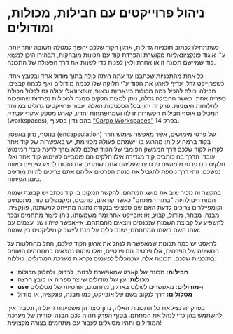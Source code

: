 # ניהול פרוייקטים עם חבילות, מכולות, ומודולים

כשתתחילו לכתוב תוכניות גדולות, ארגון הקוד שלכם יהפוך למטלה חשובה יותר יותר. ע"י איגוד פונקציונאליות מקושרת והפרדת קוד עם תכונות מובהקות, תבהירו היכן למצוא קוד שמיישם תכונה זו או אחרת ולאן לפנות כדי לשנות את דרך הפעולה של התכונה.

כל אחת מהתכניות שכתבנו עד עתה היתה כולה בתוך מודול אחד ובקובץ אחד. כשפרוייקט גדל, עדיף לארגן את הקוד ע"י חלוקה שלו לכמה מודולים ואף לכמה קבצים. חבילה יכולה להכיל כמה מכולות בינאריות ובאופן אופציונאלי יכולה גם לכלול מכולת ספריה אחת. כאשר החבילה גדלה, ניתן למצות חלקים ממנה למכולות נפרדות שהופכות לתלותות חיצוניות. פרק זה ידון בכל הטכניקות האלה. עבור פרוייקטים גדולים במיוחד המכילים אוסף חבילות הקשורות זו לזו ושמתפתחות יחדיו, קארגו מספק *איזורי עבודה* (workspaces), בהם נדון בסעיף [“Cargo Workspaces”][workspaces]<!-- ignore --> בפרק 14.

בנוסף, נדון באפסון (encapsulation) של פרטי מימושים, אשר מאפשר שימוש חוזר בקוד ברמה עילית: מהרגע בו יישמתם פעולה מסויימת, יש באפשרות של קוד אחר לקרוא לקוד שלכם דרך הממשק הפומבי של הקוד שלכם ללא צורך לדעת כיצד המימוש עובד. הדרך בה כותבים קוד מגדירה אילו חלקים הם פומביים לשימוש קוד אחר ואלו חלקים הם פרטי מימושים פרטיים שעליהם אתם שומרים את הזכות לבצע שינויים כאוות נפשכם. זוהי דרך נוספת להגביל את כמות הפרטים אליהם אתם צריכים להיות מודעים בזמן הפיתוח.

בהקשר זה נזכיר שוב את מושג המתחם: להקשר המקונן בו קוד נכתב יש קבוצת שמות המוגדרים להיות "בתוך המתחם" כאשר קוראים, כותבים, ומקמפלים קוד, מתכנתים וקומפיילרים צריכים לדעת האם שם ספציפי בנקודה נתונה מתייחס למשתנה, פונקציה, מבנה, מבחר, מודול, קבוע, או אובייקט אחר ומה משמעותו. ניתן ליצור מתחמים ובכך להשפיע על קבוצת השמות שנכנסים ויוצאים מהמתחם. אי-אפשר שיהיו שני עצמים עם אותו השם באותו המתחחם; ישנם כלים על מנת ליישב קונפליקטים בין שמות.

לראסט יש כמה תכונות שמאפשרות לנהל את ארגון הקוד שלכם, החל מהחלטות על החשיפה של הפרטים, אלו פרטים הם פרטיים, ואלו שמות נמצאים במתחמים השונים בתוכניות שלכם. תכונות אלה, שכמכלול לפעמים נקראות *מערכת המודולים*, כוללות:

* **חבילות:** תכונה של קארגו שמאפשרת לבנות, לבדוק, ולחלוק מכולות
* **מכולות:** עץ של מודולים שיוצר ספריה או קובץ הרצה
* **use** ו-**מודולים**: מאפשרים לשלוט בארגון, מתחמים, ופרטיות של מסלולים
* **מסלולים:** דרך לנקוב בשם של אובייקט, כמו מבנה, פונקציה, או מודול

בפרק זה נציג את כל התכונות האלה, נדון כיצד הן משפיעות זו על זו, ונסביר איך להשתמש בהן כדי לנהל את המתחם. בסוף הפרק תהיה לכם הבנה יסודית של מערכת המודולים ותהיו מסוגלים לעבור עם מתחמים בצורה מקצועית!

[workspaces]: ch14-03-cargo-workspaces.html
